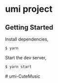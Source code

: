 # umi project

## Getting Started

Install dependencies,

```bash
$ yarn
```

Start the dev server,

```bash
$ yarn start
```
#   u m i - C u t e M u s i c  
 